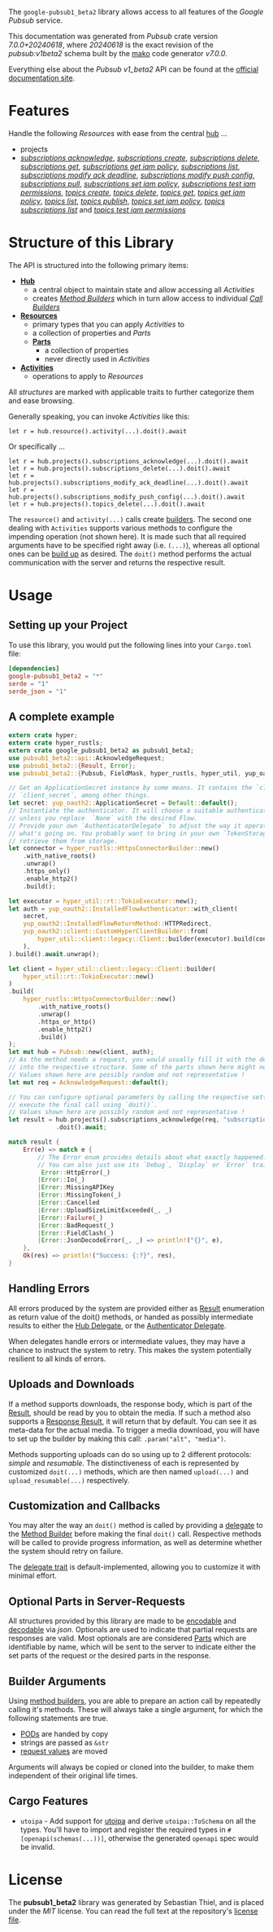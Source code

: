 <!---
DO NOT EDIT !
This file was generated automatically from 'src/generator/templates/api/README.md.mako'
DO NOT EDIT !
-->
The `google-pubsub1_beta2` library allows access to all features of the *Google Pubsub* service.

This documentation was generated from *Pubsub* crate version *7.0.0+20240618*, where *20240618* is the exact revision of the *pubsub:v1beta2* schema built by the [mako](http://www.makotemplates.org/) code generator *v7.0.0*.

Everything else about the *Pubsub* *v1_beta2* API can be found at the
[official documentation site](https://cloud.google.com/pubsub/docs).
# Features

Handle the following *Resources* with ease from the central [hub](https://docs.rs/google-pubsub1_beta2/7.0.0+20240618/google_pubsub1_beta2/Pubsub) ...

* projects
 * [*subscriptions acknowledge*](https://docs.rs/google-pubsub1_beta2/7.0.0+20240618/google_pubsub1_beta2/api::ProjectSubscriptionAcknowledgeCall), [*subscriptions create*](https://docs.rs/google-pubsub1_beta2/7.0.0+20240618/google_pubsub1_beta2/api::ProjectSubscriptionCreateCall), [*subscriptions delete*](https://docs.rs/google-pubsub1_beta2/7.0.0+20240618/google_pubsub1_beta2/api::ProjectSubscriptionDeleteCall), [*subscriptions get*](https://docs.rs/google-pubsub1_beta2/7.0.0+20240618/google_pubsub1_beta2/api::ProjectSubscriptionGetCall), [*subscriptions get iam policy*](https://docs.rs/google-pubsub1_beta2/7.0.0+20240618/google_pubsub1_beta2/api::ProjectSubscriptionGetIamPolicyCall), [*subscriptions list*](https://docs.rs/google-pubsub1_beta2/7.0.0+20240618/google_pubsub1_beta2/api::ProjectSubscriptionListCall), [*subscriptions modify ack deadline*](https://docs.rs/google-pubsub1_beta2/7.0.0+20240618/google_pubsub1_beta2/api::ProjectSubscriptionModifyAckDeadlineCall), [*subscriptions modify push config*](https://docs.rs/google-pubsub1_beta2/7.0.0+20240618/google_pubsub1_beta2/api::ProjectSubscriptionModifyPushConfigCall), [*subscriptions pull*](https://docs.rs/google-pubsub1_beta2/7.0.0+20240618/google_pubsub1_beta2/api::ProjectSubscriptionPullCall), [*subscriptions set iam policy*](https://docs.rs/google-pubsub1_beta2/7.0.0+20240618/google_pubsub1_beta2/api::ProjectSubscriptionSetIamPolicyCall), [*subscriptions test iam permissions*](https://docs.rs/google-pubsub1_beta2/7.0.0+20240618/google_pubsub1_beta2/api::ProjectSubscriptionTestIamPermissionCall), [*topics create*](https://docs.rs/google-pubsub1_beta2/7.0.0+20240618/google_pubsub1_beta2/api::ProjectTopicCreateCall), [*topics delete*](https://docs.rs/google-pubsub1_beta2/7.0.0+20240618/google_pubsub1_beta2/api::ProjectTopicDeleteCall), [*topics get*](https://docs.rs/google-pubsub1_beta2/7.0.0+20240618/google_pubsub1_beta2/api::ProjectTopicGetCall), [*topics get iam policy*](https://docs.rs/google-pubsub1_beta2/7.0.0+20240618/google_pubsub1_beta2/api::ProjectTopicGetIamPolicyCall), [*topics list*](https://docs.rs/google-pubsub1_beta2/7.0.0+20240618/google_pubsub1_beta2/api::ProjectTopicListCall), [*topics publish*](https://docs.rs/google-pubsub1_beta2/7.0.0+20240618/google_pubsub1_beta2/api::ProjectTopicPublishCall), [*topics set iam policy*](https://docs.rs/google-pubsub1_beta2/7.0.0+20240618/google_pubsub1_beta2/api::ProjectTopicSetIamPolicyCall), [*topics subscriptions list*](https://docs.rs/google-pubsub1_beta2/7.0.0+20240618/google_pubsub1_beta2/api::ProjectTopicSubscriptionListCall) and [*topics test iam permissions*](https://docs.rs/google-pubsub1_beta2/7.0.0+20240618/google_pubsub1_beta2/api::ProjectTopicTestIamPermissionCall)




# Structure of this Library

The API is structured into the following primary items:

* **[Hub](https://docs.rs/google-pubsub1_beta2/7.0.0+20240618/google_pubsub1_beta2/Pubsub)**
    * a central object to maintain state and allow accessing all *Activities*
    * creates [*Method Builders*](https://docs.rs/google-pubsub1_beta2/7.0.0+20240618/google_pubsub1_beta2/common::MethodsBuilder) which in turn
      allow access to individual [*Call Builders*](https://docs.rs/google-pubsub1_beta2/7.0.0+20240618/google_pubsub1_beta2/common::CallBuilder)
* **[Resources](https://docs.rs/google-pubsub1_beta2/7.0.0+20240618/google_pubsub1_beta2/common::Resource)**
    * primary types that you can apply *Activities* to
    * a collection of properties and *Parts*
    * **[Parts](https://docs.rs/google-pubsub1_beta2/7.0.0+20240618/google_pubsub1_beta2/common::Part)**
        * a collection of properties
        * never directly used in *Activities*
* **[Activities](https://docs.rs/google-pubsub1_beta2/7.0.0+20240618/google_pubsub1_beta2/common::CallBuilder)**
    * operations to apply to *Resources*

All *structures* are marked with applicable traits to further categorize them and ease browsing.

Generally speaking, you can invoke *Activities* like this:

```Rust,ignore
let r = hub.resource().activity(...).doit().await
```

Or specifically ...

```ignore
let r = hub.projects().subscriptions_acknowledge(...).doit().await
let r = hub.projects().subscriptions_delete(...).doit().await
let r = hub.projects().subscriptions_modify_ack_deadline(...).doit().await
let r = hub.projects().subscriptions_modify_push_config(...).doit().await
let r = hub.projects().topics_delete(...).doit().await
```

The `resource()` and `activity(...)` calls create [builders][builder-pattern]. The second one dealing with `Activities`
supports various methods to configure the impending operation (not shown here). It is made such that all required arguments have to be
specified right away (i.e. `(...)`), whereas all optional ones can be [build up][builder-pattern] as desired.
The `doit()` method performs the actual communication with the server and returns the respective result.

# Usage

## Setting up your Project

To use this library, you would put the following lines into your `Cargo.toml` file:

```toml
[dependencies]
google-pubsub1_beta2 = "*"
serde = "1"
serde_json = "1"
```

## A complete example

```Rust
extern crate hyper;
extern crate hyper_rustls;
extern crate google_pubsub1_beta2 as pubsub1_beta2;
use pubsub1_beta2::api::AcknowledgeRequest;
use pubsub1_beta2::{Result, Error};
use pubsub1_beta2::{Pubsub, FieldMask, hyper_rustls, hyper_util, yup_oauth2};

// Get an ApplicationSecret instance by some means. It contains the `client_id` and
// `client_secret`, among other things.
let secret: yup_oauth2::ApplicationSecret = Default::default();
// Instantiate the authenticator. It will choose a suitable authentication flow for you,
// unless you replace  `None` with the desired Flow.
// Provide your own `AuthenticatorDelegate` to adjust the way it operates and get feedback about
// what's going on. You probably want to bring in your own `TokenStorage` to persist tokens and
// retrieve them from storage.
let connector = hyper_rustls::HttpsConnectorBuilder::new()
    .with_native_roots()
    .unwrap()
    .https_only()
    .enable_http2()
    .build();

let executor = hyper_util::rt::TokioExecutor::new();
let auth = yup_oauth2::InstalledFlowAuthenticator::with_client(
    secret,
    yup_oauth2::InstalledFlowReturnMethod::HTTPRedirect,
    yup_oauth2::client::CustomHyperClientBuilder::from(
        hyper_util::client::legacy::Client::builder(executor).build(connector),
    ),
).build().await.unwrap();

let client = hyper_util::client::legacy::Client::builder(
    hyper_util::rt::TokioExecutor::new()
)
.build(
    hyper_rustls::HttpsConnectorBuilder::new()
        .with_native_roots()
        .unwrap()
        .https_or_http()
        .enable_http2()
        .build()
);
let mut hub = Pubsub::new(client, auth);
// As the method needs a request, you would usually fill it with the desired information
// into the respective structure. Some of the parts shown here might not be applicable !
// Values shown here are possibly random and not representative !
let mut req = AcknowledgeRequest::default();

// You can configure optional parameters by calling the respective setters at will, and
// execute the final call using `doit()`.
// Values shown here are possibly random and not representative !
let result = hub.projects().subscriptions_acknowledge(req, "subscription")
             .doit().await;

match result {
    Err(e) => match e {
        // The Error enum provides details about what exactly happened.
        // You can also just use its `Debug`, `Display` or `Error` traits
         Error::HttpError(_)
        |Error::Io(_)
        |Error::MissingAPIKey
        |Error::MissingToken(_)
        |Error::Cancelled
        |Error::UploadSizeLimitExceeded(_, _)
        |Error::Failure(_)
        |Error::BadRequest(_)
        |Error::FieldClash(_)
        |Error::JsonDecodeError(_, _) => println!("{}", e),
    },
    Ok(res) => println!("Success: {:?}", res),
}

```
## Handling Errors

All errors produced by the system are provided either as [Result](https://docs.rs/google-pubsub1_beta2/7.0.0+20240618/google_pubsub1_beta2/common::Result) enumeration as return value of
the doit() methods, or handed as possibly intermediate results to either the
[Hub Delegate](https://docs.rs/google-pubsub1_beta2/7.0.0+20240618/google_pubsub1_beta2/common::Delegate), or the [Authenticator Delegate](https://docs.rs/yup-oauth2/*/yup_oauth2/trait.AuthenticatorDelegate.html).

When delegates handle errors or intermediate values, they may have a chance to instruct the system to retry. This
makes the system potentially resilient to all kinds of errors.

## Uploads and Downloads
If a method supports downloads, the response body, which is part of the [Result](https://docs.rs/google-pubsub1_beta2/7.0.0+20240618/google_pubsub1_beta2/common::Result), should be
read by you to obtain the media.
If such a method also supports a [Response Result](https://docs.rs/google-pubsub1_beta2/7.0.0+20240618/google_pubsub1_beta2/common::ResponseResult), it will return that by default.
You can see it as meta-data for the actual media. To trigger a media download, you will have to set up the builder by making
this call: `.param("alt", "media")`.

Methods supporting uploads can do so using up to 2 different protocols:
*simple* and *resumable*. The distinctiveness of each is represented by customized
`doit(...)` methods, which are then named `upload(...)` and `upload_resumable(...)` respectively.

## Customization and Callbacks

You may alter the way an `doit()` method is called by providing a [delegate](https://docs.rs/google-pubsub1_beta2/7.0.0+20240618/google_pubsub1_beta2/common::Delegate) to the
[Method Builder](https://docs.rs/google-pubsub1_beta2/7.0.0+20240618/google_pubsub1_beta2/common::CallBuilder) before making the final `doit()` call.
Respective methods will be called to provide progress information, as well as determine whether the system should
retry on failure.

The [delegate trait](https://docs.rs/google-pubsub1_beta2/7.0.0+20240618/google_pubsub1_beta2/common::Delegate) is default-implemented, allowing you to customize it with minimal effort.

## Optional Parts in Server-Requests

All structures provided by this library are made to be [encodable](https://docs.rs/google-pubsub1_beta2/7.0.0+20240618/google_pubsub1_beta2/common::RequestValue) and
[decodable](https://docs.rs/google-pubsub1_beta2/7.0.0+20240618/google_pubsub1_beta2/common::ResponseResult) via *json*. Optionals are used to indicate that partial requests are responses
are valid.
Most optionals are are considered [Parts](https://docs.rs/google-pubsub1_beta2/7.0.0+20240618/google_pubsub1_beta2/common::Part) which are identifiable by name, which will be sent to
the server to indicate either the set parts of the request or the desired parts in the response.

## Builder Arguments

Using [method builders](https://docs.rs/google-pubsub1_beta2/7.0.0+20240618/google_pubsub1_beta2/common::CallBuilder), you are able to prepare an action call by repeatedly calling it's methods.
These will always take a single argument, for which the following statements are true.

* [PODs][wiki-pod] are handed by copy
* strings are passed as `&str`
* [request values](https://docs.rs/google-pubsub1_beta2/7.0.0+20240618/google_pubsub1_beta2/common::RequestValue) are moved

Arguments will always be copied or cloned into the builder, to make them independent of their original life times.

[wiki-pod]: http://en.wikipedia.org/wiki/Plain_old_data_structure
[builder-pattern]: http://en.wikipedia.org/wiki/Builder_pattern
[google-go-api]: https://github.com/google/google-api-go-client

## Cargo Features

* `utoipa` - Add support for [utoipa](https://crates.io/crates/utoipa) and derive `utoipa::ToSchema` on all
the types. You'll have to import and register the required types in `#[openapi(schemas(...))]`, otherwise the
generated `openapi` spec would be invalid.


# License
The **pubsub1_beta2** library was generated by Sebastian Thiel, and is placed
under the *MIT* license.
You can read the full text at the repository's [license file][repo-license].

[repo-license]: https://github.com/Byron/google-apis-rsblob/main/LICENSE.md

